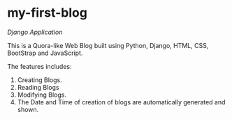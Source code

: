 # my-first-blog

*Django Application*

This is a Quora-like Web Blog built using Python, Django, HTML, CSS, BootStrap and JavaScript.

The features includes:

1. Creating Blogs.
2. Reading Blogs
3. Modifying Blogs.
4. The Date and Time of creation of blogs are automatically generated and shown.
